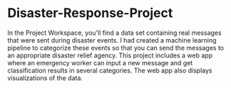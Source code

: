 # Disaster-Response-Project
In the Project Workspace, you'll find a data set containing real messages that were sent during disaster events. I had created a machine learning pipeline to categorize these events so that you can send the messages to an appropriate disaster relief agency. This project includes a web app where an emergency worker can input a new message and get classification results in several categories. The web app also displays visualizations of the data. 
